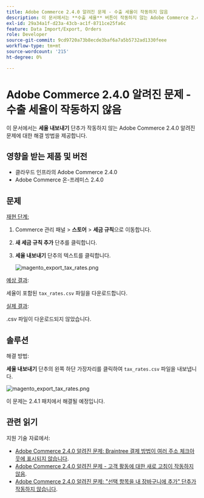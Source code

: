```yaml
---
title: Adobe Commerce 2.4.0 알려진 문제 - 수출 세율이 작동하지 않음
description: 이 문서에서는 **수출 세율** 버튼이 작동하지 않는 Adobe Commerce 2.4.0 알려진 문제에 대한 솔루션을 제공합니다.
exl-id: 29a34a1f-d23a-43cb-ac1f-8711ce25fa6c
feature: Data Import/Export, Orders
role: Developer
source-git-commit: 9cd9720a73b8ecde3baf6a7a5b5732ad1330feee
workflow-type: tm+mt
source-wordcount: '215'
ht-degree: 0%

---
```


# Adobe Commerce 2.4.0 알려진 문제 - 수출 세율이 작동하지 않음

이 문서에서는 **세율 내보내기** 단추가 작동하지 않는 Adobe Commerce 2.4.0 알려진 문제에 대한 해결 방법을 제공합니다.

## 영향을 받는 제품 및 버전

* 클라우드 인프라의 Adobe Commerce 2.4.0
* Adobe Commerce 온-프레미스 2.4.0

## 문제

<u>재현 단계:</u>

1. Commerce 관리 패널 > **스토어** > **세금 규칙**&#x200B;으로 이동합니다.
1. **새 세금 규칙 추가** 단추를 클릭합니다.
1. **세율 내보내기** 단추의 텍스트를 클릭합니다.

   ![magento_export_tax_rates.png](assets/mceclip0.png)

<u>예상 결과</u>:

세율이 포함된 `tax_rates.csv` 파일을 다운로드합니다.

<u>실제 결과</u>:

.csv 파일이 다운로드되지 않았습니다.

## 솔루션

해결 방법:

**세율 내보내기** 단추의 왼쪽 하단 가장자리를 클릭하여 `tax_rates.csv` 파일을 내보냅니다.

![magento_export_tax_rates.png](assets/mceclip1.png)

이 문제는 2.4.1 패치에서 해결될 예정입니다.

## 관련 읽기

지원 기술 자료에서:

* [Adobe Commerce 2.4.0 알려진 문제: Braintree 결제 방법이 여러 주소 체크아웃에 표시되지 않습니다](/help/troubleshooting/payments/magento-2-4-0-braintree-not-in-multiple-addresses-checkout.md).
* [Adobe Commerce 2.4.0 알려진 문제 - 고객 활동에 대한 새로 고침이 작동하지 않음](/help/troubleshooting/miscellaneous/magento-2-4-0-refresh-on-customer-activities-does-not-work.md).
* [Adobe Commerce 2.4.0 알려진 문제: &quot;선택 항목을 내 장바구니에 추가&quot; 단추가 작동하지 않습니다](/help/troubleshooting/miscellaneous/magento-2-4-0-add-selections-to-my-cart-does-not-work.md).
